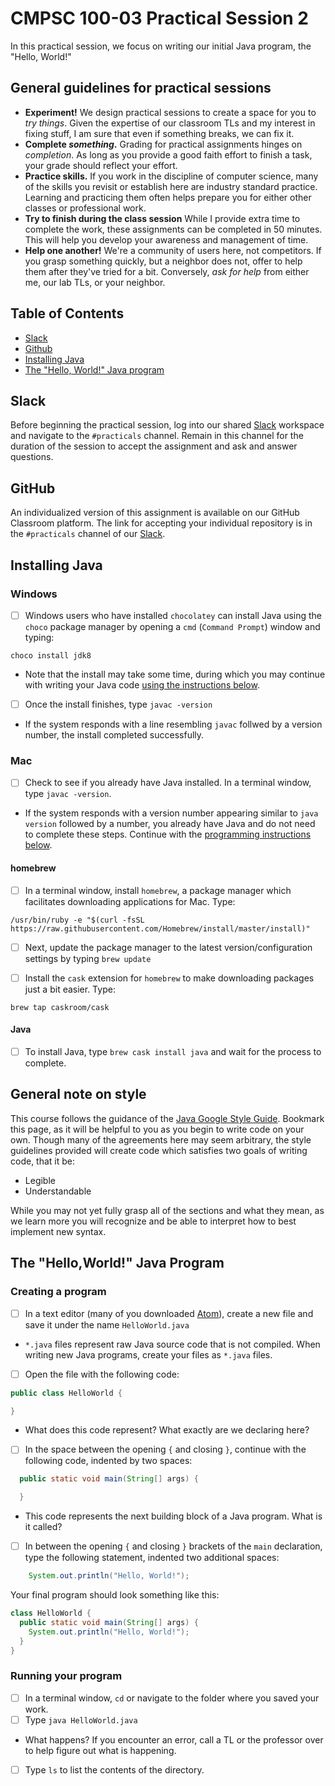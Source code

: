 # CMPSC 100-03 Practical Session 2

In this practical session, we focus on writing our initial Java program, the "Hello, World!"

## General guidelines for practical sessions

* **Experiment!** We design practical sessions to create a space for you to _try things_. Given the expertise of our classroom TLs and my interest in fixing stuff, I am sure that even if something breaks, we can fix it.
* **Complete _something_.** Grading for practical assignments hinges on _completion_. As long as you provide a good faith effort to finish a task, your grade should reflect your effort.
* **Practice skills.** If you work in the discipline of computer science, many of the skills you revisit or establish here are industry standard practice. Learning and practicing them often helps prepare you for either other classes or professional work.
* **Try to finish during the class session** While I provide extra time to complete the work, these assignments can be completed in 50 minutes. This will help you develop your awareness and management of time.
* **Help one another!** We're a community of users here, not competitors. If you grasp something quickly, but a neighbor does not, offer to help them after they've tried for a bit. Conversely, _ask for help_ from either me, our lab TLs, or your neighbor.

## Table of Contents

* [Slack](#slack)
* [Github](#github)
* [Installing Java](#installing-java)
* [The "Hello, World!" Java program](#the-helloworld-java-program)

## Slack

Before beginning the practical session, log into our shared [Slack](https://cmpsc100Fall2019.slack.com) workspace and navigate to the `#practicals` channel. Remain in this channel for the duration of the session to accept the assignment and ask and answer questions.

## GitHub

An individualized version of this assignment is available on our GitHub Classroom platform. The link for accepting your individual repository is in the `#practicals` channel of our [Slack](#slack).

## Installing Java

### Windows

- [ ] Windows users who have installed `chocolatey` can install Java using the `choco` package manager by opening a `cmd` (`Command Prompt`) window and typing:

```
choco install jdk8
```

* Note that the install may take some time, during which you may continue with writing your Java code [using the instructions below](#the-helloworld-java-program).

- [ ] Once the install finishes, type `javac -version`
* If the system responds with a line resembling `javac` follwed by a version number, the install completed successfully.

### Mac

- [ ] Check to see if you already have Java installed. In a terminal window, type `javac -version`.
* If the system responds with a version number appearing similar to `java version` followed by a number, you already have Java and do not need to complete these steps. Continue with the [programming instructions below](#the-helloworld-java-program).

#### homebrew

- [ ] In a terminal window, install `homebrew`, a package manager which facilitates downloading applications for Mac. Type:

```
/usr/bin/ruby -e "$(curl -fsSL https://raw.githubusercontent.com/Homebrew/install/master/install)"
```

- [ ] Next, update the package manager to the latest version/configuration settings by typing `brew update`

- [ ] Install the `cask` extension for `homebrew` to make downloading packages just a bit easier. Type:

```
brew tap caskroom/cask
```

#### Java

- [ ] To install Java, type `brew cask install java` and wait for the process to complete.

## General note on style

This course follows the guidance of the [Java Google Style Guide](https://google.github.io/styleguide/javaguide.html). Bookmark this page, as it will be helpful to you as you begin to write code on your own. Though many of the agreements here may seem arbitrary, the style guidelines provided will create code which satisfies two goals of writing code, that it be:
* Legible
* Understandable

While you may not yet fully grasp all of the sections and what they mean, as we learn more you will recognize and be able to interpret how to best implement new syntax.

## The "Hello,World!" Java Program

### Creating a program

- [ ] In a text editor (many of you downloaded [Atom](https://atom.io)), create a new file and save it under the name `HelloWorld.java`
* `*.java` files represent raw Java source code that is not compiled. When writing new Java programs, create your files as `*.java` files.
- [ ] Open the file with the following code:
```java
public class HelloWorld {

}
```
* What does this code represent? What exactly are we declaring here?
- [ ] In the space between the opening `{` and closing `}`, continue with the following code, indented by two spaces:
```java
  public static void main(String[] args) {

  }
```
* This code represents the next building block of a Java program. What is it called?
- [ ] In between the opening `{` and closing `}` brackets of the `main` declaration, type the following statement, indented two additional spaces:
```java
    System.out.println("Hello, World!");
```

Your final program should look something like this:
```java
class HelloWorld {
  public static void main(String[] args) {
    System.out.println("Hello, World!");
  }
}
```

### Running your program

- [ ] In a terminal window, `cd` or navigate to the folder where you saved your work.
- [ ] Type `java HelloWorld.java`
* What happens? If you encounter an error, call a TL or the professor over to help figure out what is happening.
- [ ] Type `ls` to list the contents of the directory.
